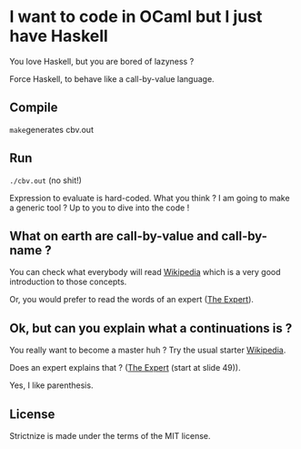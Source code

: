 # I want to code in OCaml but I just have Haskell

You love Haskell, but you are bored of lazyness ?

Force Haskell, to behave like a call-by-value language.

## Compile

`make`generates cbv.out

## Run

`./cbv.out` (no shit!)

Expression to evaluate is hard-coded. What you think ? I am going to make a generic tool ? Up to you to dive into the code !

## What on earth are call-by-value and call-by-name ?

You can check what everybody will read [Wikipedia](https://en.wikipedia.org/wiki/Evaluation_strategy) which is a very good introduction to those concepts.

Or, you would prefer to read the words of an expert ([The Expert](http://pauillac.inria.fr/~xleroy/mpri/2-4/semantics.pdf)).

## Ok, but can you explain what a continuations is ?

You really want to become a master huh ? Try the usual starter [Wikipedia](https://en.wikipedia.org/wiki/Continuation).

Does an expert explains that ? ([The Expert](http://pauillac.inria.fr/~xleroy/mpri/2-4/transformations.pdf) (start at slide 49)).

Yes, I like parenthesis.

## License

Strictnize is made under the terms of the MIT license.
